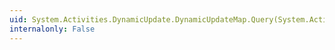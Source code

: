 ```yaml
---
uid: System.Activities.DynamicUpdate.DynamicUpdateMap.Query(System.Activities.Activity,System.Activities.Activity)
internalonly: False
---
```

